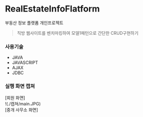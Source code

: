 # RealEstateInfoFlatform
부동산 정보 플랫폼 개인프로젝트
> 직방 웹사이트를 벤치마킹하여 모델1패턴으로 간단한 CRUD구현하기

### 사용기술   
* JAVA   
* JAVASCRIPT    
* AJAX     
* JDBC     
  
### 실행 화면 캡쳐   
  [회원 화면]   
  !(./캡쳐/main.JPG)        
  [중개 사무소 화면]   
